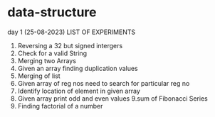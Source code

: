 # data-structure
day 1 (25-08-2023)
LIST OF EXPERIMENTS
1. Reversing a 32 but signed intergers
2. Check for a valid String
3. Merging two Arrays
4. Given an array finding duplication values
5. Merging of  list
6. Given array of reg nos need to search for particular reg no
7. Identify location of element in given array
8. Given array print odd and even values
9.sum of Fibonacci Series
10. Finding factorial of a number
